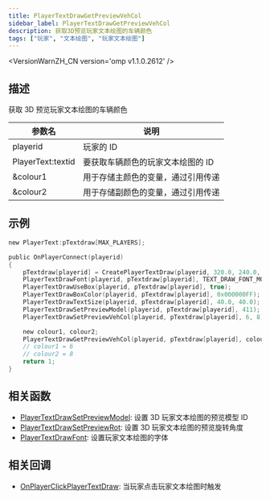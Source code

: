 ```yaml
---
title: PlayerTextDrawGetPreviewVehCol
sidebar_label: PlayerTextDrawGetPreviewVehCol
description: 获取3D预览玩家文本绘图的车辆颜色
tags: ["玩家", "文本绘图", "玩家文本绘图"]
---
```


<VersionWarnZH_CN version='omp v1.1.0.2612' />

## 描述

获取 3D 预览玩家文本绘图的车辆颜色

| 参数名            | 说明                               |
| ----------------- | ---------------------------------- |
| playerid          | 玩家的 ID                          |
| PlayerText:textid | 要获取车辆颜色的玩家文本绘图的 ID  |
| &colour1          | 用于存储主颜色的变量，通过引用传递 |
| &colour2          | 用于存储副颜色的变量，通过引用传递 |

## 示例

```c
new PlayerText:pTextdraw[MAX_PLAYERS];

public OnPlayerConnect(playerid)
{
    pTextdraw[playerid] = CreatePlayerTextDraw(playerid, 320.0, 240.0, "_");
    PlayerTextDrawFont(playerid, pTextdraw[playerid], TEXT_DRAW_FONT_MODEL_PREVIEW);
    PlayerTextDrawUseBox(playerid, pTextdraw[playerid], true);
    PlayerTextDrawBoxColor(playerid, pTextdraw[playerid], 0x000000FF);
    PlayerTextDrawTextSize(playerid, pTextdraw[playerid], 40.0, 40.0);
    PlayerTextDrawSetPreviewModel(playerid, pTextdraw[playerid], 411);
    PlayerTextDrawSetPreviewVehCol(playerid, pTextdraw[playerid], 6, 8);

    new colour1, colour2;
    PlayerTextDrawGetPreviewVehCol(playerid, pTextdraw[playerid], colour1, colour2);
    // colour1 = 6
    // colour2 = 8
    return 1;
}
```

## 相关函数

- [PlayerTextDrawSetPreviewModel](PlayerTextDrawSetPreviewModel): 设置 3D 玩家文本绘图的预览模型 ID
- [PlayerTextDrawSetPreviewRot](PlayerTextDrawSetPreviewRot): 设置 3D 玩家文本绘图的预览旋转角度
- [PlayerTextDrawFont](PlayerTextDrawFont): 设置玩家文本绘图的字体

## 相关回调

- [OnPlayerClickPlayerTextDraw](../callbacks/OnPlayerClickPlayerTextDraw): 当玩家点击玩家文本绘图时触发
